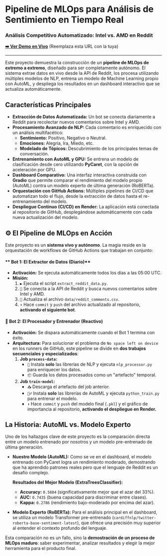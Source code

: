 # Pipeline de MLOps para Análisis de Sentimiento en Tiempo Real

### Análisis Competitivo Automatizado: Intel vs. AMD en Reddit

**[➡️ Ver Demo en Vivo](https://TU_URL_DE_RENDER.onrender.com)** (Reemplaza esta URL con la tuya)

---

Este proyecto demuestra la construcción de un **pipeline de MLOps de extremo a extremo**, diseñado para ser completamente autónomo. El sistema extrae datos en vivo desde la API de Reddit, los procesa utilizando múltiples modelos de NLP, entrena un modelo de Machine Learning propio con AutoML, y despliega los resultados en un dashboard interactivo que se actualiza automáticamente.

## Características Principales

* **Extracción de Datos Automatizada:** Un bot se conecta diariamente a Reddit para recolectar nuevos comentarios sobre Intel y AMD.
* **Procesamiento Avanzado de NLP:** Cada comentario es enriquecido con un análisis multifacético:
    * **Sentimiento:** Positivo, Negativo o Neutral.
    * **Emociones:** Alegría, Ira, Miedo, etc.
    * **Modelado de Tópicos:** Descubrimiento de los principales temas de conversación.
* **Entrenamiento con AutoML y GPU:** Se entrena un modelo de clasificación desde cero utilizando **PyCaret**, con la opción de aceleración por GPU.
* **Dashboard Comparativo:** Una interfaz interactiva construida con **Gradio** que permite comparar el rendimiento del modelo propio (AutoML) contra un modelo experto de última generación (RoBERTa).
* **Orquestación con GitHub Actions:** Múltiples pipelines de CI/CD que automatizan todo el flujo, desde la extracción de datos hasta el re-entrenamiento del modelo.
* **Despliegue Continuo (CI/CD) en Render:** La aplicación está conectada al repositorio de GitHub, desplegándose automáticamente con cada nueva actualización del modelo.

## ⚙️ El Pipeline de MLOps en Acción

Este proyecto es un **sistema vivo y autónomo**. La magia reside en la orquestación de workflows de GitHub Actions que trabajan en conjunto:

#### ** Bot 1: El Extractor de Datos (Diario)**

* **Activación:** Se ejecuta automáticamente todos los días a las 05:00 UTC.
* **Misión:**
    1.  `▶️` Ejecuta el script `extract_reddit_data.py`.
    2.  `📡` Se conecta a la API de Reddit y busca nuevos comentarios sobre Intel y AMD.
    3.  `💾` Actualiza el archivo `data/reddit_comments.csv`.
    4.  `⬆️` Hace `commit` y `push` del archivo actualizado al repositorio, **activando el siguiente bot**.

#### **🤖 Bot 2: El Procesador y Entrenador (Reactivo)**

* **Activación:** Se dispara automáticamente cuando el Bot 1 termina con éxito.
* **Arquitectura:** Para solucionar el problema de `No space left on device` en los runners de GitHub, este pipeline se divide en **dos trabajos secuenciales y especializados**:
    1.  **Job `process-data`:**
        * `🧠` Instala **solo** las librerías de NLP y ejecuta `nlp_processor.py` para enriquecer los datos.
        * `📦` Guarda los datos procesados como un "artefacto" temporal.
    2.  **Job `train-model`:**
        * `📥` Descarga el artefacto del job anterior.
        * `🏋️‍♂️` Instala **solo** las librerías de AutoML y ejecuta `python_train.py` para entrenar el modelo.
        * `⬆️` Hace `commit` y `push` del modelo final (`.pkl`) y el gráfico de importancia al repositorio, **activando el despliegue en Render.**

## La Historia: AutoML vs. Modelo Experto

Uno de los hallazgos clave de este proyecto es la comparación directa entre un modelo entrenado por nosotros y un modelo pre-entrenado de última generación.

* **Nuestro Modelo (AutoML):** Como se ve en el dashboard, el modelo entrenado con PyCaret logra un rendimiento moderado, demostrando que ha aprendido patrones reales pero que el lenguaje de Reddit es un desafío complejo.

    **Resultados del Mejor Modelo (ExtraTreesClassifier):**
    * **Accuracy:** `0.5884` (significativamente mejor que el azar del 33%).
    * **AUC:** `0.7435` (buena capacidad para discriminar entre clases).
    * **Kappa:** `0.2786` (rendimiento bajo-moderado por encima del azar).

* **Modelo Experto (RoBERTa):** Para el análisis principal en el dashboard, se utiliza un modelo Transformer pre-entrenado (`cardiffnlp/twitter-roberta-base-sentiment-latest`), que ofrece una precisión muy superior al entender el contexto profundo del lenguaje.

Esta comparación no es un fallo, sino la **demostración de un proceso de MLOps maduro**: saber experimentar, analizar resultados y elegir la mejor herramienta para el producto final.

